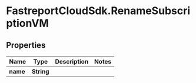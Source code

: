 # FastreportCloudSdk.RenameSubscriptionVM

## Properties

Name | Type | Description | Notes
------------ | ------------- | ------------- | -------------
**name** | **String** |  | 


